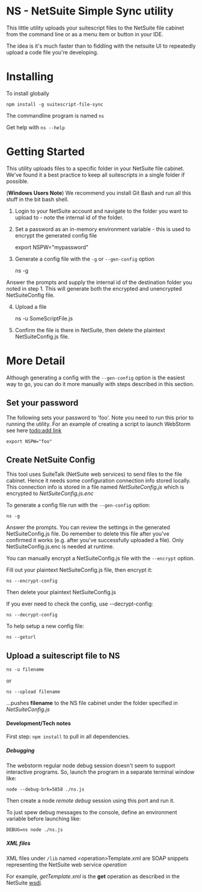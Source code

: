NS - NetSuite Simple Sync utility
==============================
This little utility uploads your suitescript files to the NetSuite file cabinet from the command line or as a
 menu item or button in your IDE.

The idea is it's much faster than to fiddling with the netsuite UI to repeatedly upload a code file you're developing.

# Installing

To install globally

    npm install -g suitescript-file-sync

The commandline program is named `ns`

Get help with `ns --help`

# Getting Started
This utility uploads files to a specific folder in your NetSuite file cabinet. We've found it a best practice to keep
all suitescripts in a single folder if possible.

(**Windows Users Note**)
We recommend you install Git Bash and run all this stuff in the bit bash shell.

1. Login to your NetSuite account and navigate to the folder you want to upload to - note the internal id of the folder.
2. Set a password as an in-memory environment variable - this is used to encrypt the generated config file


    export NSPW="mypassword"

3. Generate a config file with the `-g` or `--gen-config` option


    ns -g

Answer the prompts and supply the internal id of the destination folder you noted in step 1. This will generate both
the encrypted and unencrypted NetSuiteConfig file.

4. Upload a file


    ns -u SomeScriptFile.js

5. Confirm the file is there in NetSuite, then delete the plaintext NetSuiteConfig.js file.

# More Detail
Although generating a config with the `--gen-config` option is the easiest way to go, you can do it more
manually with steps described in this section.

## Set your password
The following sets your password to 'foo'. Note you need to run this prior to running the utility. For an example
of creating a script to launch WebStorm see here [todo:add link]()

    export NSPW="foo"

## Create NetSuite Config
This tool uses SuiteTalk (NetSuite web services) to send files to the file cabinet. Hence it needs some configuration
connection info stored locally. This connection info is stored in a file named *NetSuiteConfig.js* which is encrypted
to *NetSuiteConfig.js.enc*

To generate a config file run with the `--gen-config` option:

    ns -g

Answer the prompts. You can review the settings in the generated NetSuiteConfig.js file. Do remember to delete this file
after you've confirmed it works (e.g. after you've successfully uploaded a file). Only NetSuiteConfig.js.enc is needed at
runtime.

You can manually encrypt a NetSuiteConfig.js file with the `--encrypt` option.

Fill out your plaintext NetSuiteConfig.js file, then encrypt it:

    ns --encrypt-config

Then delete your plaintext NetSuiteConfig.js

If you ever need to check the config, use --decrypt-config:

    ns --decrypt-config

To help setup a new config file:

    ns --geturl

## Upload a suitescript file to NS

    ns -u filename
or


    ns --upload filename


...pushes __filename__ to the NS file cabinet under the folder specified in _NetSuiteConfig.js_


#### Development/Tech notes

First step: `npm install` to pull in all dependencies.



##### Debugging

The webstorm regular node debug session doesn't seem to support interactive programs. So, launch the program in a 
separate terminal window like:

    node --debug-brk=5858 ./ns.js 
    
Then create a node _remote debug_ session using this port and run it.

To just spew debug messages to the console, define an environment variable before launching like:

    DEBUG=ns node ./ns.js

##### XML files
XML files under `/lib` named \<operation\>Template.xml are SOAP snippets representing the NetSuite web service _operation_

For example, _getTemplate.xml_ is the **get** operation as described in the NetSuite [wsdl](https://webservices.netsuite.com/wsdl/v2014_2_0/netsuite.wsdl).




